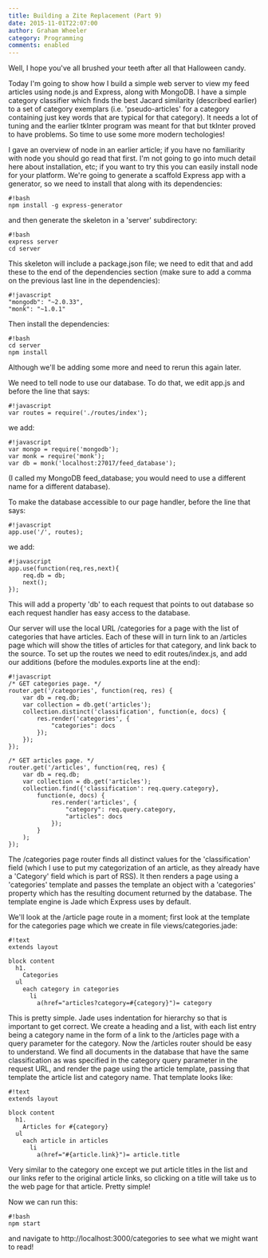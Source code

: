 ```yaml
---
title: Building a Zite Replacement (Part 9)
date: 2015-11-01T22:07:00
author: Graham Wheeler
category: Programming
comments: enabled
---
```


Well, I hope you've all brushed your teeth after all that Halloween candy.

Today I'm going to show how I build a simple web server to view my feed
articles using node.js and Express, along with MongoDB. I have a simple 
category classifier which finds the best Jacard similarity (described earlier)
to a set of category exemplars (i.e. 'pseudo-articles' for a category
containing just key words that are typical for that category). It needs a
lot of tuning and the earlier tkInter program was meant for that but tkInter 
proved to have problems. So time to use some more modern techologies!
<!-- TEASER_END -->

I gave an overview of node in an earlier article; if you have no familiarity
with node you should go read that first. I'm not going to go into 
much detail here about installation, etc; if you want to try this you can 
easily install node for your platform. We're going to generate a scaffold 
Express app with a generator, so we need to install that along with its
dependencies:

    #!bash
    npm install -g express-generator

and then generate the skeleton in a 'server' subdirectory:

    #!bash
    express server
    cd server

This skeleton will include a package.json file; we need to edit that and
add these to the end of the dependencies section (make sure to add a comma
on the previous last line in the dependencies):

    #!javascript
    "mongodb": "~2.0.33",
    "monk": "~1.0.1"

Then install the dependencies:

    #!bash
    cd server
    npm install

Although we'll be adding some more and need to rerun this again later.

We need to tell node to use our database. To do that, we edit app.js
and before the line that says:

    #!javascript
    var routes = require('./routes/index');

we add:

    #!javascript
    var mongo = require('mongodb');
    var monk = require('monk');
    var db = monk('localhost:27017/feed_database');

(I called my MongoDB feed_database; you would need to use a different name
for a different database).

To make the database accessible to our page handler, before the line that says:

    #!javascript
    app.use('/', routes);

we add:

    #!javascript
    app.use(function(req,res,next){
        req.db = db;
        next();
    });

This will add a property 'db' to each request that points to out database so
each request handler has easy access to the database.

Our server will use the local URL /categories for a page with the 
list of categories that have articles. Each of these will in turn link
to an /articles page which will show the titles of articles for that
category, and link back to the source. To set up the routes we need to edit
routes/index.js, and add our additions (before the modules.exports
line at the end):

    #!javascript
    /* GET categories page. */
    router.get('/categories', function(req, res) {
        var db = req.db;
        var collection = db.get('articles');
        collection.distinct('classification', function(e, docs) {
            res.render('categories', {
                "categories": docs
            });
        });
    });

    /* GET articles page. */
    router.get('/articles', function(req, res) {
        var db = req.db;
        var collection = db.get('articles');
        collection.find({'classification': req.query.category},
            function(e, docs) {
                res.render('articles', {
                    "category": req.query.category,
                    "articles": docs
                });
            }
        );
    });

The /categories page router finds all distinct values for the 'classification'
field (which I use to put my categorization of an article, as they already
have a 'Category' field which is part of RSS). It then renders a page using
a 'categories' template and passes the template an object with a 'categories'
property which has the resulting document returned by the database. The
template engine is Jade which Express uses by default.

We'll look at the /article page route in a moment; first look at the 
template for the categories page which we create in file views/categories.jade:

    #!text
    extends layout

    block content
      h1.
        Categories
      ul
        each category in categories
          li
            a(href="articles?category=#{category}")= category

This is pretty simple. Jade uses indentation for hierarchy so that is important
to get correct. We create a heading and a list, with each list entry
being a category name in the form of a link to the /articles page with a 
query parameter for the category. Now the /articles router should be easy
to understand. We find all documents in the database that have the same
classification as was specified in the category query parameter in the request
URL, and render the page using the article template, passing that template
the article list and category name. That template looks like:

    #!text
    extends layout

    block content
      h1.
        Articles for #{category}
      ul
        each article in articles
          li
            a(href="#{article.link}")= article.title

Very similar to the category one except we put article titles in the list and
our links refer to the original article links, so clicking on a title will
take us to the web page for that article. Pretty simple!

Now we can run this:

    #!bash
    npm start

and navigate to http://localhost:3000/categories to see what we might want to
read!


